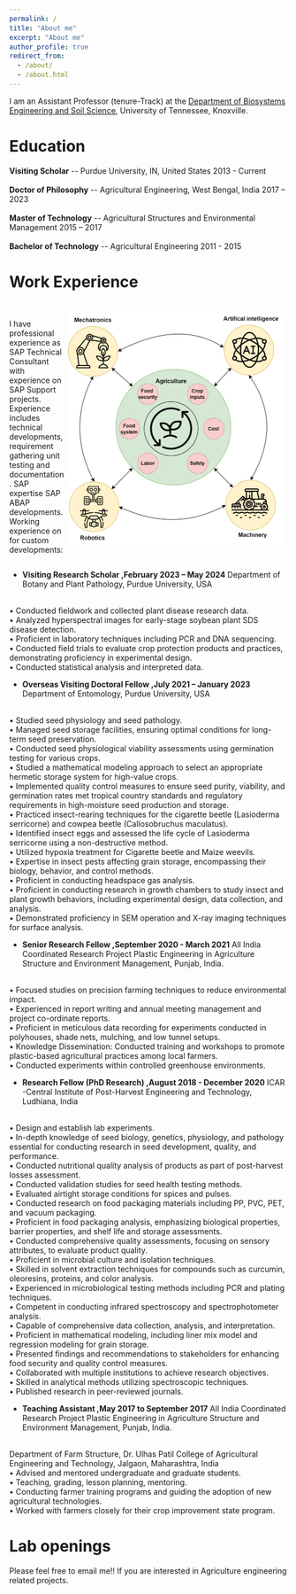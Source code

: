 ```yaml
---
permalink: /
title: "About me"
excerpt: "About me"
author_profile: true
redirect_from: 
  - /about/
  - /about.html
---
```



I am an Assistant Professor (tenure-Track) at the [Department of Biosystems Engineering and Soil Science](https://bess.tennessee.edu/), University of Tennessee, Knoxville.

# Education

**Visiting Scholar** -- Purdue University, IN, United States            2013 - Current    
<br/>
**Doctor of Philosophy** -- Agricultural Engineering, West Bengal, India   2017 – 2023     
<br/>
**Master of Technology** -- Agricultural Structures and Environmental Management    2015 – 2017    
<br/>
**Bachelor of Technology** -- Agricultural Engineering          2011 - 2015     
# Work Experience

<p style='padding:0.0em; margin-left:0.0em; display: inline-block;'>  
<img src="/images/Vision.png" style="zoom:50%;  float:right; padding:0.8em"/>
<br> I have professional experience as SAP Technical Consultant with experience on SAP Support projects. Experience includes technical developments, requirement gathering unit testing and documentation. SAP expertise SAP ABAP developments. Working experience on for custom developments:<br>
</p>

- **Visiting Research Scholar ,February 2023 – May 2024** Department of Botany and Plant Pathology, Purdue University, USA
<br/>             
•	Conducted fieldwork and collected plant disease research data.
<br/>
•	Analyzed hyperspectral images for early-stage soybean plant SDS disease detection.
<br/>
•	Proficient in laboratory techniques including PCR and DNA sequencing.
<br/>
•	Conducted field trials to evaluate crop protection products and practices, demonstrating proficiency in experimental design.
<br/>
•	Conducted statistical analysis and interpreted data.



- **Overseas Visiting Doctoral Fellow ,July 2021 – January 2023** Department of Entomology, Purdue University, USA
<br/>                   
•	Studied seed physiology and seed pathology.
<br/>
•	Managed seed storage facilities, ensuring optimal conditions for long-term seed preservation.
<br/>
•	Conducted seed physiological viability assessments using germination testing for various crops.
<br/>
•	Studied a mathematical modeling approach to select an appropriate hermetic storage system for high-value crops.
<br/>
•	Implemented quality control measures to ensure seed purity, viability, and germination rates met tropical country standards and regulatory requirements in high-moisture seed production and storage.
<br/>
•	Practiced insect-rearing techniques for the cigarette beetle (Lasioderma serricorne) and cowpea beetle (Callosobruchus maculatus).
<br/>
•	Identified insect eggs and assessed the life cycle of Lasioderma serricorne using a non-destructive method.
<br/>
•	Utilized hypoxia treatment for Cigarette beetle and Maize weevils.
<br/>
•	Expertise in insect pests affecting grain storage, encompassing their biology, behavior, and control methods.
<br/>
•	Proficient in conducting headspace gas analysis.
<br/>
•	Proficient in conducting research in growth chambers to study insect and plant growth behaviors, including experimental design, data collection, and analysis.
<br/>
•	Demonstrated proficiency in SEM operation and X-ray imaging techniques for surface analysis.



- **Senior Research Fellow ,September 2020 - March 2021** All India Coordinated Research Project Plastic Engineering in Agriculture Structure and        Environment Management, Punjab, India.
<br/>
•	Focused studies on precision farming techniques to reduce environmental impact.
<br/>
•	Experienced in report writing and annual meeting management and project co-ordinate reports.
<br/>
•	Proficient in meticulous data recording for experiments conducted in polyhouses, shade nets, mulching, and low tunnel setups.
<br/>
•	Knowledge Dissemination: Conducted training and workshops to promote plastic-based agricultural practices among local farmers.
<br/>
•	Conducted experiments within controlled greenhouse environments.



- **Research Fellow (PhD Research) ,August 2018 - December 2020** ICAR -Central Institute of Post-Harvest Engineering and Technology, Ludhiana, India
<br/>
•	Design and establish lab experiments.
<br/>
•	In-depth knowledge of seed biology, genetics, physiology, and pathology essential for conducting research in seed development, quality, and performance.
<br/>
•	Conducted nutritional quality analysis of products as part of post-harvest losses assessment.
<br/>
•	Conducted validation studies for seed health testing methods.
<br/>
•	Evaluated airtight storage conditions for spices and pulses.
<br/>
•	Conducted research on food packaging materials including PP, PVC, PET, and vacuum packaging.
<br/>
•	Proficient in food packaging analysis, emphasizing biological properties, barrier properties, and shelf life and storage assessments.
<br/>
•	Conducted comprehensive quality assessments, focusing on sensory attributes, to evaluate product quality.
<br/>
•	Proficient in microbial culture and isolation techniques.
<br/>
•	Skilled in solvent extraction techniques for compounds such as curcumin, oleoresins, proteins, and color analysis.
<br/>
•	Experienced in microbiological testing methods including PCR and plating techniques.
<br/>
•	Competent in conducting infrared spectroscopy and spectrophotometer analysis.
<br/>
•	Capable of comprehensive data collection, analysis, and interpretation.
<br/>
•	Proficient in mathematical modeling, including liner mix model and regression modeling for grain storage.
<br/>
•	Presented findings and recommendations to stakeholders for enhancing food security and quality control measures.
<br/>
•	Collaborated with multiple institutions to achieve research objectives.
<br/>
•	Skilled in analytical methods utilizing spectroscopic techniques.
<br/>
•	Published research in peer-reviewed journals.



- **Teaching Assistant ,May 2017 to September 2017** All India Coordinated Research Project Plastic Engineering in Agriculture Structure and        Environment Management, Punjab, India.
<br/>
Department of Farm Structure, Dr. Ulhas Patil College of Agricultural Engineering and Technology, Jalgaon, Maharashtra, India
<br/>
•	Advised and mentored undergraduate and graduate students.
<br/>
•	Teaching, grading, lesson planning, mentoring.
<br/>
•	Conducting farmer training programs and guiding the adoption of new agricultural technologies.
<br/>
•	Worked with farmers closely for their crop improvement state program. 




Lab openings
======
Please feel free to email me!! If you are interested in Agriculture engineering related projects.
